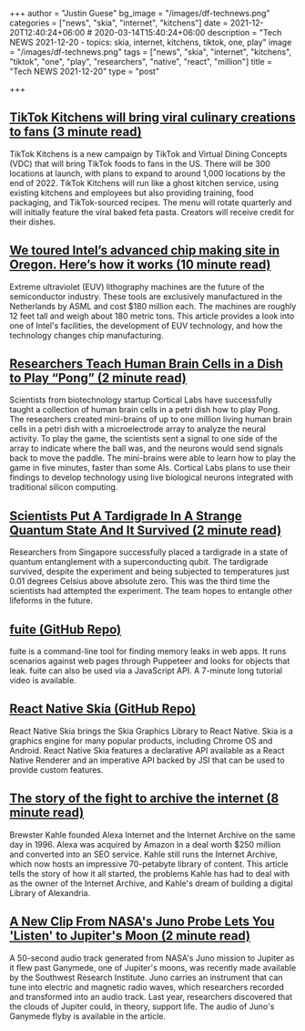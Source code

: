 +++
author = "Justin Guese"
bg_image = "/images/df-technews.png"
categories = ["news", "skia", "internet", "kitchens"]
date = 2021-12-20T12:40:24+06:00 # 2020-03-14T15:40:24+06:00
description = "Tech NEWS 2021-12-20 - topics: skia, internet, kitchens, tiktok, one, play"
image = "/images/df-technews.png"
tags = ["news", "skia", "internet", "kitchens", "tiktok", "one", "play", "researchers", "native", "react", "million"]
title = "Tech NEWS 2021-12-20"
type = "post"

+++

## [TikTok Kitchens will bring viral culinary creations to fans (3 minute read)](https://www.theverge.com/2021/12/19/22845154/tiktok-kitchens-viral-food-ghost-kitchens)

TikTok Kitchens is a new campaign by TikTok and Virtual Dining Concepts (VDC) that will bring TikTok foods to fans in the US. There will be 300 locations at launch, with plans to expand to around 1,000 locations by the end of 2022. TikTok Kitchens will run like a ghost kitchen service, using existing kitchens and employees but also providing training, food packaging, and TikTok-sourced recipes. The menu will rotate quarterly and will initially feature the viral baked feta pasta. Creators will receive credit for their dishes.

## [We toured Intel’s advanced chip making site in Oregon. Here’s how it works (10 minute read)](https://www.protocol.com/enterprise/intel-euv-fab-chips)

Extreme ultraviolet (EUV) lithography machines are the future of the semiconductor industry. These tools are exclusively manufactured in the Netherlands by ASML and cost $180 million each. The machines are roughly 12 feet tall and weigh about 180 metric tons. This article provides a look into one of Intel's facilities, the development of EUV technology, and how the technology changes chip manufacturing.

## [Researchers Teach Human Brain Cells in a Dish to Play “Pong” (2 minute read)](https://futurism.com/the-byte/brain-cells-play-pong)

Scientists from biotechnology startup Cortical Labs have successfully taught a collection of human brain cells in a petri dish how to play Pong. The researchers created mini-brains of up to one million living human brain cells in a petri dish with a microelectrode array to analyze the neural activity. To play the game, the scientists sent a signal to one side of the array to indicate where the ball was, and the neurons would send signals back to move the paddle. The mini-brains were able to learn how to play the game in five minutes, faster than some AIs. Cortical Labs plans to use their findings to develop technology using live biological neurons integrated with traditional silicon computing.

## [Scientists Put A Tardigrade In A Strange Quantum State And It Survived (2 minute read)](https://www.unilad.co.uk/science/scientists-put-a-tardigrade-in-a-strange-quantum-state-and-it-survived/)

Researchers from Singapore successfully placed a tardigrade in a state of quantum entanglement with a superconducting qubit. The tardigrade survived, despite the experiment and being subjected to temperatures just 0.01 degrees Celsius above absolute zero. This was the third time the scientists had attempted the experiment. The team hopes to entangle other lifeforms in the future.

## [fuite (GitHub Repo)](https://github.com/nolanlawson/fuite)

fuite is a command-line tool for finding memory leaks in web apps. It runs scenarios against web pages through Puppeteer and looks for objects that leak. fuite can also be used via a JavaScript API. A 7-minute long tutorial video is available.

## [React Native Skia (GitHub Repo)](https://github.com/Shopify/react-native-skia)

React Native Skia brings the Skia Graphics Library to React Native. Skia is a graphics engine for many popular products, including Chrome OS and Android. React Native Skia features a declarative API available as a React Native Renderer and an imperative API backed by JSI that can be used to provide custom features.

## [The story of the fight to archive the internet (8 minute read)](https://www.techradar.com/news/the-story-of-the-fight-to-archive-the-internet)

Brewster Kahle founded Alexa Internet and the Internet Archive on the same day in 1996. Alexa was acquired by Amazon in a deal worth $250 million and converted into an SEO service. Kahle still runs the Internet Archive, which now hosts an impressive 70-petabyte library of content. This article tells the story of how it all started, the problems Kahle has had to deal with as the owner of the Internet Archive, and Kahle's dream of building a digital Library of Alexandria.

## [A New Clip From NASA's Juno Probe Lets You 'Listen' to Jupiter's Moon (2 minute read)](https://interestingengineering.com/juno-probe-lets-you-listen-to-jupiters-moon)

A 50-second audio track generated from NASA's Juno mission to Jupiter as it flew past Ganymede, one of Jupiter's moons, was recently made available by the Southwest Research Institute. Juno carries an instrument that can tune into electric and magnetic radio waves, which researchers recorded and transformed into an audio track. Last year, researchers discovered that the clouds of Jupiter could, in theory, support life. The audio of Juno's Ganymede flyby is available in the article.

